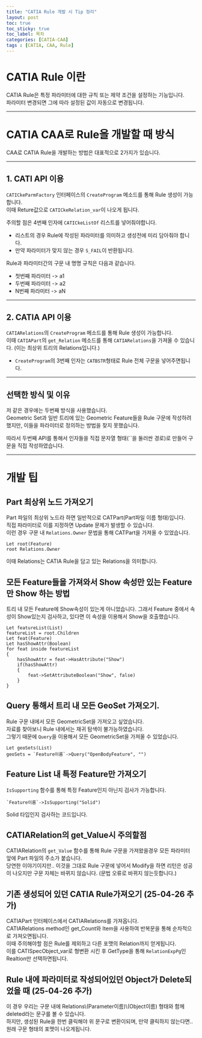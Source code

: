 ```yaml
---
title: "CATIA Rule 개발 시 Tip 정리"
layout: post
toc: true
toc_sticky: true
toc_label: 목차
categories: [CATIA-CAA]
tags : [CATIA, CAA, Rule]
---
```



# CATIA Rule 이란
CATIA Rule은 특정 파라미터에 대한 규칙 또는 제약 조건을 설정하는 기능입니다.  
파라미터 변경되면 그에 따라 설정된 값이 자동으로 변경됩니다.


---


# CATIA CAA로 Rule을 개발할 때 방식
CAA로 CATIA Rule을 개발하는 방법은 대표적으로 2가지가 있습니다.


---


## 1. CATI API 이용
`CATICkeParmFactory` 인터페이스의 `CreateProgram` 메소드를 통해 Rule 생성이 가능합니다.  
이때 Reture값으로 `CATICkeRelation_var`이 나오게 됩니다.  

주의할 점은 4번째 인자에 `CATICkeListOf` 리스트를 넣어줘야합니다.  
- 리스트의 경우 Rule에 작성된 파라미터를 의미하고 생성전에 미리 담아줘야 합니다.
- 만약 파라미터가 맞지 않는 경우 `S_FAIL`이 반환됩니다.  

Rule과 파라미터간의 구문 내 명명 규칙은 다음과 같습니다.  
- 첫번째 파라미터 -> a1  
- 두번째 파라미터 -> a2  
- N번째 파라미터 -> aN


---


## 2. CATIA API 이용
`CATIARelations`의 `CreateProgram` 메소드를 통해 Rule 생성이 가능합니다.  
이때 `CATIAPart`의 `get_Relation` 메소드를 통해 `CATIARelations`을 가져올 수 있습니다. (이는 최상위 트리의 Relations입니다.)  
-  `CreateProgram`의 3번째 인자는 `CATBSTR`형태로 Rule 전체 구문을 넣어주면됩니다.


---


## 선택한 방식 및 이유
저 같은 경우에는 두번째 방식을 사용했습니다.  
Geometric Set과 일반 트리에 있는 Geometric Feature들을 Rule 구문에 작성하려했지만, 이들을 파라미터로 정의하는 방법을 찾지 못했습니다.  


따라서 두번째 API를 통해서 인자들을 직접 문자열 형태(``을 둘러싼 경로)로 만들어 구문을 직접 작성하였습니다. 


---


# 개발 팁

## Part 최상위 노드 가져오기
Part 파일의 최상위 노드라 하면 일반적으로 CATPart(Part파일 이름 형태)입니다.  
직접 파라미터로 이를 지정하면 Update 문제가 발생할 수 있습니다.  
이런 경우 구문 내 `Relations.Owner` 문법을 통해 CATPart을 가져올 수 있었습니다.  

```
Let root(Feature)
root Relations.Owner
```
이때 Relations는 CATIA Rule을 담고 있는 Relations을 의미합니다.

## 모든 Feature들을 가져와서 Show 속성만 있는 Feature만 Show 하는 방법
트리 내 모든 Feature에 Show속성이 있는게 아니었습니다.
그래서 Feature 중에서 속성이 Show있는지 검사하고, 있다면 이 속성을 이용해서 Show을 호출했습니다.  
```
Let featureList(List)
featureList = root.Children
Let feat(Feature)
Let hasShowAttr(Boolean)
for feat inside featureList
{
    hasShowAttr = feat->HasAttribute("Show")
    if(hasShowAttr)
    {
        feat->SetAttributeBoolean("Show", false)
    } 
}
```

## Query 통해서 트리 내 모든 GeoSet 가져오기.
Rule 구문 내에서 모든 GeometricSet을 가져오고 싶었습니다.  
자료를 찾아보니 Rule 내에서는 재귀 탐색이 불가능하였습니다.  
그렇기 때문에 `Query`을 이용해서 모든 GeometricSet을 가져올 수 있었습니다.  

```
Let geoSets(List)
geoSets = `Feature이름`->Query("OpenBodyFeature", "")
```

## Feature List 내 특정 Feature만 가져오기
`IsSupporting` 함수를 통해 특정 Feature인지 아닌지 검사가 가능합니다.
```
`Feature이름`->IsSupporting("Solid")
```

Solid 타입인지 검사하는 코드입니다.

## CATIARelation의 get_Value시 주의할점 

CATIARelation의 `get_Value` 함수를 통해 Rule 구문을 가져왔을경우 모든 파라미터 앞에 Part 파일의 주소가 붙습니다.  
당연한 이야기이지만.. 이것을 그대로 Rule 구문에 넣어서 Modify을 하면 리턴은 성공이 나오지만 구문 자체는 바뀌지 않습니다.  (문법 오류로 바뀌지 않는듯합니다.)


## 기존 생성되어 있던 CATIA Rule가져오기 (25-04-26 추가)

CATIAPart 인터페이스에서 CATIARelations를 가져옵니다.  
CATIARelations method인 get_Count와 Item을 사용하여 반복문을 통해 순차적으로 가져오면됩니다.  
이때 주의해야할 점은 Rule를 제외하고 다른 포맷의 Relation까지 얻게됩니다.  
이를 CATISpecObject_var로 형변환 시킨 후 GetType을 통해 `RelationExpPg`인 Realtion만 선택하면됩니다.


## Rule 내에 파라미터로 작성되어있던 Object가 Delete되었을 때 (25-04-26 추가)

이 경우 우리는 구문 내에 Relations\\(Parameter이름)\\(Object이름) 형태와 함께 deleted라는 문구를 볼 수 있습니다.  
하지만, 생성된 Rule을 한번 클릭해야 위 문구로 변환이되며, 만약 클릭하지 않는다면.. 원래 구문 형태의 포맷이 나오게됩니다.

